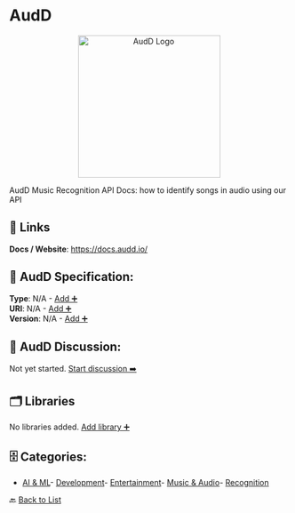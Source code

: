 # AudD
<p align="center">
    <img width="256" src="https://raw.githubusercontent.com/apis-list/apis-list/main/apis/audd/logo_256x256.png" alt="AudD Logo"/>
</p>
AudD Music Recognition API Docs: how to identify songs in audio using our API

##  🔗 Links
**Docs / Website**: https://docs.audd.io/

## 🧬 AudD Specification:
**Type**: N/A - [Add ➕](https://github.com/apis-list/apis-list/edit/main/apis.yaml#1041)  
**URI**: N/A - [Add ➕](https://github.com/apis-list/apis-list/edit/main/apis.yaml#1041)  
**Version**: N/A - [Add ➕](https://github.com/apis-list/apis-list/edit/main/apis.yaml#1041)

## 💬 AudD Discussion:
Not yet started. [Start discussion ➡️](https://github.com/apis-list/apis-list/discussions/new)

## 🗂️ Libraries

No libraries added. [Add library ➕](https://github.com/apis-list/apis-list/edit/main/apis.yaml#1041)    


## 🗄️ Categories:
- [AI & ML](https://github.com/apis-list/apis-list#ai--ml-)- [Development](https://github.com/apis-list/apis-list#development-)- [Entertainment](https://github.com/apis-list/apis-list#entertainment-)- [Music & Audio](https://github.com/apis-list/apis-list#music--audio-)- [Recognition](https://github.com/apis-list/apis-list#recognition-)

🔙  [Back to List](https://github.com/apis-list/apis-list)
